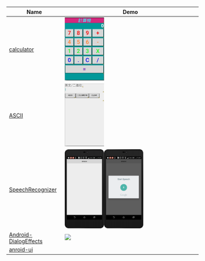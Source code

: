 Name  | Demo
---  | ---
[calculator](https://github.com/yungming/android-calculator.git) |  <img src="/img/calculator.JPG" width="30%">
[ASCII](https://github.com/yungming/android-ASCII.git)| <img src="/img/ASCII.JPG" width="30%">
[SpeechRecognizer](https://github.com/yungming/android-Recognizer.git)| <img src="/img/Recognizer1.png" width="30%"><img src="/img/Recognizer2.png" width="30%">
[Android-DialogEffects](https://github.com/yungming/Android-DialogEffects.git)| <img src="/img/DialogEffects.gif" width="30%">
[anroid-ui](https://github.com/yungming/awesome-android-ui.git)| 
